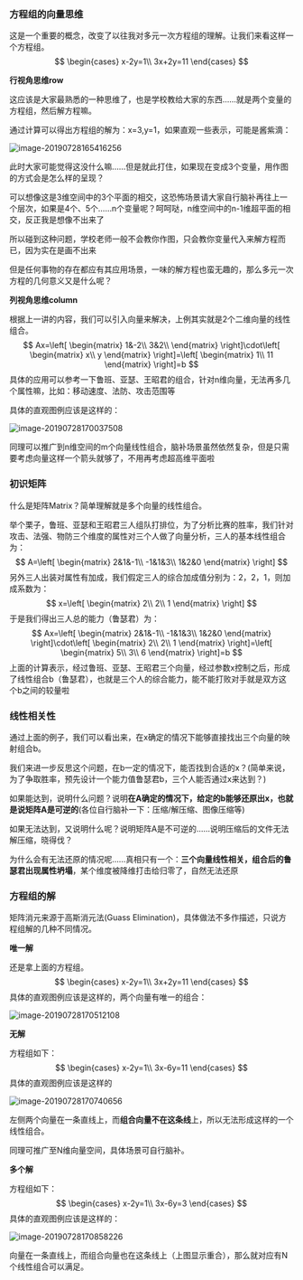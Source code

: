 ### 方程组的向量思维

这是一个重要的概念，改变了以往我对多元一次方程组的理解。让我们来看这样一个方程组。
$$
\begin{cases}
x-2y=1\\
3x+2y=11
\end{cases}
$$

**行视角思维row**

这应该是大家最熟悉的一种思维了，也是学校教给大家的东西……就是两个变量的方程组，然后解方程嘛。

通过计算可以得出方程组的解为：x=3,y=1，如果直观一些表示，可能是酱紫滴：

![image-20190728165416256](http://ww4.sinaimg.cn/large/006tNc79ly1g5foayy0jij30ty0niad8.jpg)

此时大家可能觉得这没什么嘛……但是就此打住，如果现在变成3个变量，用作图的方式会是怎么样的呈现？

可以想像这是3维空间中的3个平面的相交，这恐怖场景请大家自行脑补再往上一个层次，如果是4个、5个……n个变量呢？呵呵哒，n维空间中的n-1维超平面的相交，反正我是想像不出来了

所以碰到这种问题，学校老师一般不会教你作图，只会教你变量代入来解方程而已，因为实在是画不出来

但是任何事物的存在都应有其应用场景，一味的解方程也蛮无趣的，那么多元一次方程的几何意义又是什么呢？

**列视角思维column**

根据上一讲的内容，我们可以引入向量来解决，上例其实就是2个二维向量的线性组合。
$$
Ax=\left[
 \begin{matrix}
   1&-2\\
   3&2\\
  \end{matrix}
  \right]\cdot\left[
 \begin{matrix}
   x\\
   y
  \end{matrix}
  \right]=\left[
 \begin{matrix}
   1\\
   11
  \end{matrix}
  \right]=b
$$
具体的应用可以参考一下鲁班、亚瑟、王昭君的组合，针对n维向量，无法再多几个属性嘛，比如：移动速度、法防、攻击范围等

具体的直观图例应该是这样的：

![image-20190728170037508](http://ww2.sinaimg.cn/large/006tNc79ly1g5fob1o0rnj30f80t0jta.jpg)

同理可以推广到n维空间的m个向量线性组合，脑补场景虽然依然复杂，但是只需要考虑向量这样一个箭头就够了，不用再考虑超高维平面啦



### 初识矩阵

什么是矩阵Matrix？简单理解就是多个向量的线性组合。

举个栗子，鲁班、亚瑟和王昭君三人组队打排位，为了分析比赛的胜率，我们针对攻击、法强、物防三个维度的属性对三个人做了向量分析，三人的基本线性组合为：
$$
A=\left[
 \begin{matrix}
   2&1&-1\\
   -1&1&3\\
   1&2&0
  \end{matrix}
  \right]
$$
另外三人出装对属性有加成，我们假定三人的综合加成值分别为：2，2，1，则加成系数为：
$$
x=\left[
 \begin{matrix}
   2\\
   2\\
   1
  \end{matrix}
  \right]
$$
于是我们得出三人总的能力（鲁瑟君）为：
$$
Ax=\left[
 \begin{matrix}
   2&1&-1\\
   -1&1&3\\
   1&2&0
  \end{matrix}
  \right]\cdot\left[
 \begin{matrix}
   2\\
   2\\
   1
  \end{matrix}
  \right]=\left[
 \begin{matrix}
   5\\
   3\\
   6
  \end{matrix}
  \right]=b
$$
上面的计算表示，经过鲁班、亚瑟、王昭君三个向量，经过参数x控制之后，形成了线性组合b（鲁瑟君），也就是三个人的综合能力，能不能打败对手就是双方这个b之间的较量啦



### 线性相关性

通过上面的例子，我们可以看出来，在x确定的情况下能够直接找出三个向量的映射组合b。

我们来进一步反思这个问题，在b一定的情况下，能否找到合适的x？(简单来说，为了争取胜率，预先设计一个能力值鲁瑟君b，三个人能否通过x来达到？)

如果能达到，说明什么问题？说明**在A确定的情况下，给定的b能够还原出x，也就是说矩阵A是可逆的**(各位自行脑补一下：压缩/解压缩、图像压缩等)

如果无法达到，又说明什么呢？说明矩阵A是不可逆的……说明压缩后的文件无法解压缩，晓得伐？

为什么会有无法还原的情况呢……真相只有一个：**三个向量线性相关，组合后的鲁瑟君出现属性坍塌**，某个维度被降维打击给归零了，自然无法还原



### 方程组的解

矩阵消元来源于高斯消元法(Guass Elimination)，具体做法不多作描述，只说方程组解的几种不同情况。

**唯一解**

还是拿上面的方程组。
$$
\begin{cases}
x-2y=1\\
3x+2y=11
\end{cases}
$$
具体的直观图例应该是这样的，两个向量有唯一的组合：

![image-20190728170512108](http://ww2.sinaimg.cn/large/006tNc79ly1g5fob0hmspj30hu0te0v6.jpg)





**无解**

方程组如下：
$$
\begin{cases}
x-2y=1\\
3x-6y=11
\end{cases}
$$
具体的直观图例应该是这样的

![image-20190728170740656](http://ww3.sinaimg.cn/large/006tNc79ly1g5fob1ayw1j30fe0wu76s.jpg)

左侧两个向量在一条直线上，而**组合向量不在这条线**上，所以无法形成这样的一个线性组合。

同理可推广至N维向量空间，具体场景可自行脑补。





**多个解**

方程组如下：
$$
\begin{cases}
x-2y=1\\
3x-6y=3
\end{cases}
$$
具体的直观图例应该是这样的：

![image-20190728170858226](http://ww2.sinaimg.cn/large/006tNc79ly1g5fob24zl9j30i00riq4q.jpg)

向量在一条直线上，而组合向量也在这条线上（上图显示重合），那么就对应有N个线性组合可以满足。

